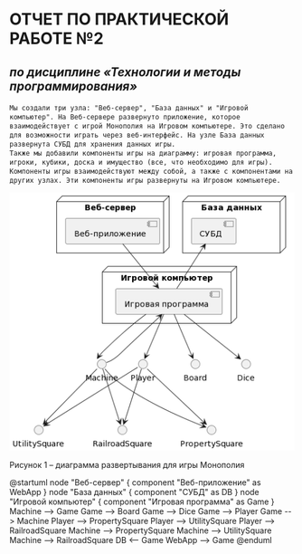 # **ОТЧЕТ ПО ПРАКТИЧЕСКОЙ РАБОТЕ №2**
## *по дисциплине «Технологии и методы программирования»*

	Мы создали три узла: "Веб-сервер", "База данных" и "Игровой компьютер". На Веб-сервере развернуто приложение, которое взаимодействует с игрой Монополия на Игровом компьютере. Это сделано для возможности играть через веб-интерфейс. На узле База данных развернута СУБД для хранения данных игры.
	Также мы добавили компоненты игры на диаграмму: игровая программа, игроки, кубики, доска и имущество (все, что необходимо для игры). Компоненты игры взаимодействуют между собой, а также с компонентами на других узлах. Эти компоненты игры развернуты на Игровом компьютере.

![](Deployment_diagram.png)

Рисунок 1 – диаграмма развертывания для игры Монополия

\@startuml node \"Веб-сервер\" { component \"Веб-приложение\" as WebApp
} node \"База данных\" { component \"СУБД\" as DB } node \"Игровой
компьютер\" { component \"Игровая программа\" as Game } Machine \--\>
Game Game \--\> Board Game \--\> Dice Game \--\> Player Game \--\>
Machine Player \--\> PropertySquare Player \--\> UtilitySquare Player
\--\> RailroadSquare Machine \--\> PropertySquare Machine \--\>
UtilitySquare Machine \--\> RailroadSquare DB \<\-- Game WebApp \--\>
Game \@enduml
